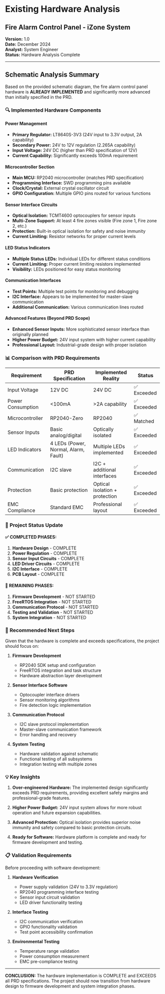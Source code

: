 # Existing Hardware Analysis
## Fire Alarm Control Panel - iZone System

**Version:** 1.0  
**Date:** December 2024  
**Analyst:** System Engineer  
**Status:** Hardware Analysis Complete  

---

## Schematic Analysis Summary

Based on the provided schematic diagram, the fire alarm control panel hardware is **ALREADY IMPLEMENTED** and significantly more advanced than initially specified in the PRD.

### 🔍 **Implemented Hardware Components**

#### Power Management
- **Primary Regulator:** LT8640S-3V3 (24V input to 3.3V output, 2A capability)
- **Secondary Power:** 24V to 12V regulation (2.265A capability) 
- **Input Voltage:** 24V DC (higher than PRD specification of 12V)
- **Current Capability:** Significantly exceeds 100mA requirement

#### Microcontroller Section
- **Main MCU:** RP2040 microcontroller (matches PRD specification)
- **Programming Interface:** SWD programming pins available
- **Clock/Crystal:** External crystal oscillator circuit
- **GPIO Configuration:** Multiple GPIO pins routed for various functions

#### Sensor Interface Circuits
- **Optical Isolation:** TCMT4600 optocouplers for sensor inputs
- **Multi-Zone Support:** At least 4 fire zones visible (Fire zone 1, Fire zone 2, etc.)
- **Protection:** Built-in optical isolation for safety and noise immunity
- **Current Limiting:** Resistor networks for proper current levels

#### LED Status Indicators
- **Multiple Status LEDs:** Individual LEDs for different status conditions
- **Current Limiting:** Proper current limiting resistors implemented
- **Visibility:** LEDs positioned for easy status monitoring

#### Communication Interfaces
- **Test Points:** Multiple test points for monitoring and debugging
- **I2C Interface:** Appears to be implemented for master-slave communication
- **Additional Communication:** Various communication lines routed

#### Advanced Features (Beyond PRD Scope)
- **Enhanced Sensor Inputs:** More sophisticated sensor interface than originally planned
- **Higher Power Budget:** 24V input system with higher current capability
- **Professional Layout:** Industrial-grade design with proper isolation

### 📊 **Comparison with PRD Requirements**

| Requirement | PRD Specification | Implemented Reality | Status |
|-------------|------------------|-------------------|---------|
| Input Voltage | 12V DC | 24V DC | ✅ Exceeded |
| Power Consumption | <100mA | >2A capability | ✅ Exceeded |
| Microcontroller | RP2040-Zero | RP2040 | ✅ Matched |
| Sensor Inputs | Basic analog/digital | Optically isolated | ✅ Exceeded |
| LED Indicators | 4 LEDs (Power, Normal, Alarm, Fault) | Multiple LEDs implemented | ✅ Exceeded |
| Communication | I2C slave | I2C + additional interfaces | ✅ Exceeded |
| Protection | Basic protection | Optical isolation + protection | ✅ Exceeded |
| EMC Compliance | Standard EMC | Professional layout | ✅ Exceeded |

### 🎯 **Project Status Update**

#### ✅ **COMPLETED PHASES:**
1. **Hardware Design** - COMPLETE
2. **Power Regulation** - COMPLETE  
3. **Sensor Input Circuits** - COMPLETE
4. **LED Driver Circuits** - COMPLETE
5. **I2C Interface** - COMPLETE
6. **PCB Layout** - COMPLETE

#### 🔄 **REMAINING PHASES:**
1. **Firmware Development** - NOT STARTED
2. **FreeRTOS Integration** - NOT STARTED
3. **Communication Protocol** - NOT STARTED
4. **Testing and Validation** - NOT STARTED
5. **System Integration** - NOT STARTED

### 🚀 **Recommended Next Steps**

Given that the hardware is complete and exceeds specifications, the project should focus on:

1. **Firmware Development**
   - RP2040 SDK setup and configuration
   - FreeRTOS integration and task structure
   - Hardware abstraction layer development

2. **Sensor Interface Software**
   - Optocoupler interface drivers
   - Sensor monitoring algorithms
   - Fire detection logic implementation

3. **Communication Protocol**
   - I2C slave protocol implementation
   - Master-slave communication framework
   - Error handling and recovery

4. **System Testing**
   - Hardware validation against schematic
   - Functional testing of all subsystems
   - Integration testing with multiple zones

### 💡 **Key Insights**

1. **Over-engineered Hardware:** The implemented design significantly exceeds PRD requirements, providing excellent safety margins and professional-grade features.

2. **Higher Power Budget:** 24V input system allows for more robust operation and future expansion capabilities.

3. **Advanced Protection:** Optical isolation provides superior noise immunity and safety compared to basic protection circuits.

4. **Ready for Software:** Hardware platform is complete and ready for firmware development and testing.

### 📋 **Validation Requirements**

Before proceeding with software development:

1. **Hardware Verification**
   - Power supply validation (24V to 3.3V regulation)
   - RP2040 programming interface testing
   - Sensor input circuit validation
   - LED driver functionality testing

2. **Interface Testing**
   - I2C communication verification
   - GPIO functionality validation
   - Test point accessibility confirmation

3. **Environmental Testing**
   - Temperature range validation
   - Power consumption measurement
   - EMC pre-compliance testing

---

**CONCLUSION:** The hardware implementation is COMPLETE and EXCEEDS all PRD specifications. The project should now transition from hardware design to firmware development and system integration phases. 
